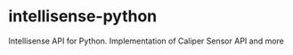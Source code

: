 intellisense-python
===================

Intellisense API for Python.  Implementation of Caliper Sensor API and more
